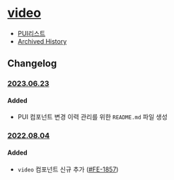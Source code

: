 # [video](https://rxc.atlassian.net/browse/FE-1857)
  * [PUI리스트](../README.md)
  * [Archived History](https://www.notion.so/rxc/Video-44a10c17dac2434baf6fceb2d3e2bef9?pvs=4)

## Changelog

### [2023.06.23](https://rxc.atlassian.net/browse/FE-3326)
#### Added 
  * PUI 컴포넌트 변경 이력 관리를 위한 `README.md` 파일 생성

### [2022.08.04](https://github.com/rxcompany/fe-mobile/commit/82f6352e899cd8a4aa712e2f3b5114afdedfbbc8)
#### Added 
  * `video` 컴포넌트 신규 추가 ([#FE-1857](https://rxc.atlassian.net/browse/FE-1857))